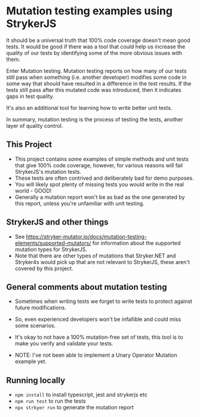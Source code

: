 # Mutation testing examples using StrykerJS

It should be a universal truth that 100% code coverage doesn't mean good tests. It would be good if there was a tool that could help us increase the quality of our tests by identifying some of the more obvious issues with them.

Enter Mutation testing. Mutation testing reports on how many of our tests still pass when something (i.e. another developer) modifies some code in some way that should have resulted in a difference in the test results. If the tests still pass after this mutated code was introduced, then it indicates gaps in test quality.

It's also an additional tool for learning how to write better unit tests.

In summary, mutation testing is the process of testing the tests, another layer of quality control.

## This Project

- This project contains some examples of simple methods and unit tests that give 100% code coverage, however, for various reasons will fail StrykerJS's mutation tests.
- These tests are often contrived and deliberately bad for demo purposes.
- You will likely spot plenty of missing tests you would write in the real world - GOOD!
- Generally a mutation report won't be as bad as the one generated by this report, unless you're unfamiliar with unit testing.


## StrykerJS and other things

- See https://stryker-mutator.io/docs/mutation-testing-elements/supported-mutators/ for information about the supported mutation types for StrykerJS.
- Note that there are other types of mutations that Stryker.NET and Stryker4s would pick up that are not relevant to StrykerJS, these aren't covered by this project.

## General comments about mutation testing

- Sometimes when writing tests we forget to write tests to protect against future modifications.
- So, even experienced developers won't be infallible and could miss some scenarios.
- It's okay to not have a 100% mutation-free set of tests, this tool is to make you verify and validate your tests.

- NOTE: I've not been able to implement a Unary Operator Mutation example yet.

## Running locally

- ```npm install``` to install typescript, jest and strykerjs etc
- ```npm run test``` to run the tests
- ```npx strkyer run``` to generate the mutation report
  

